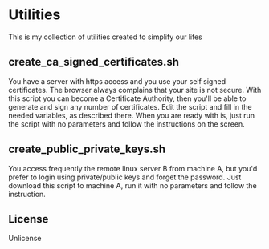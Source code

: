 # Utilities
This is my collection of  utilities created to simplify our lifes

## create_ca_signed_certificates.sh
You have a server with https access and you use your self signed certificates. The browser always complains that your site is not secure. With this script you can become a Certificate Authority, then you'll be able to generate and sign any number of certificates.
Edit the script and fill in the needed variables, as described there. When you are ready with is, just run the script with no parameters and follow the instructions on the screen.

## create_public_private_keys.sh
You access frequently the remote linux server B from machine A, but you'd prefer to login using private/public keys and forget the password. Just download this script to machine A, run it with no parameters and follow the instruction.

## License
Unlicense

